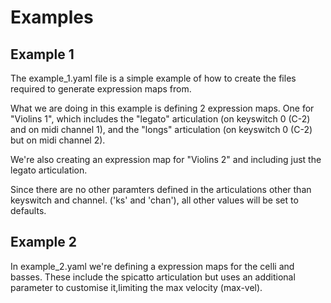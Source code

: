 # Examples

## Example 1

The example_1.yaml file is a simple example of how to create the files required to generate expression maps from.

What we are doing in this example is defining 2 expression maps. One for "Violins 1", which includes the "legato" articulation (on keyswitch 0 (C-2) and on midi channel 1), and the "longs" articulation (on keyswitch 0 (C-2) but on midi channel 2).

We're also creating an expression map for "Violins 2" and including just the legato articulation.

Since there are no other paramters defined in the articulations other than keyswitch and channel. ('ks' and 'chan'), all other values will be set to defaults.

## Example 2

In example_2.yaml we're defining a expression maps for the celli and basses. These include the spicatto articulation but uses an additional parameter to customise it,limiting the max velocity (max-vel).
